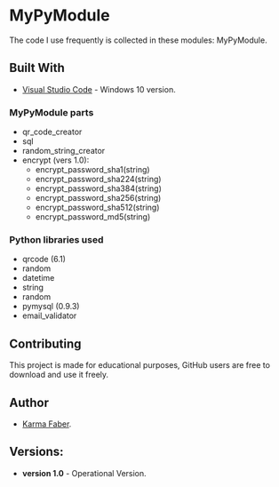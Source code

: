 # MyPyModule

The code I use frequently is collected in these modules: MyPyModule.

## Built With

* [Visual Studio Code](https://code.visualstudio.com/) - Windows 10 version.  


### MyPyModule parts
* qr_code_creator
* sql
* random_string_creator
* encrypt (vers 1.0):
  - encrypt_password_sha1(string)
  - encrypt_password_sha224(string)
  - encrypt_password_sha384(string)
  - encrypt_password_sha256(string)
  - encrypt_password_sha512(string)
  - encrypt_password_md5(string)


### Python libraries used
* qrcode (6.1)
* random
* datetime
* string 
* random
* pymysql (0.9.3)
* email_validator


## Contributing
This project is made for educational purposes, GitHub users are free to download and use it freely.

## Author

* [Karma Faber](https://www.linkedin.com/in/maria-zolotarova/). 

## Versions:
* <b>version 1.0</b> - Operational Version. 



